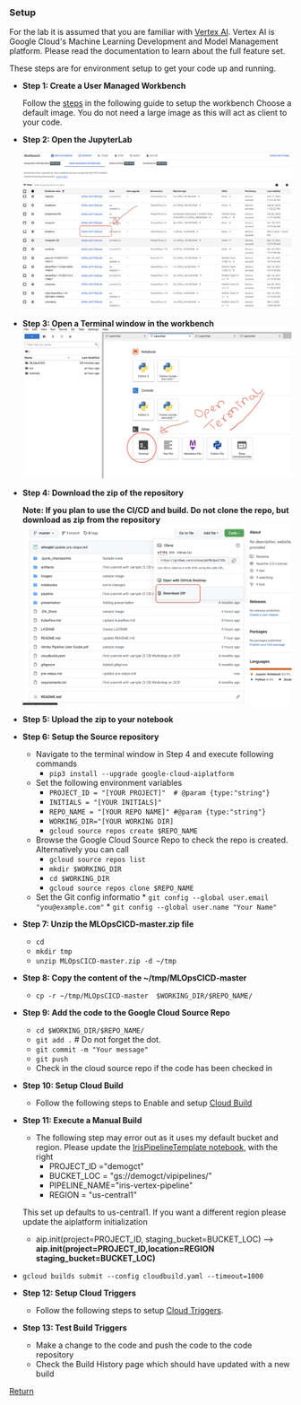 ### Setup

For the lab it is assumed that you are familiar with [Vertex AI](https://cloud.google.com/vertex-ai). Vertex AI is Google Cloud's Machine Learning Development and Model Management platform. Please read the documentation to learn about the full feature set. 

These steps are for environment setup to get your code up and running.

* **Step 1: Create a User Managed Workbench**

  Follow the [steps](https://cloud.google.com/vertex-ai/docs/workbench/user-managed/create-user-managed-notebooks-instance?hl=en) in the following guide to setup the workbench
  Choose a default image. You do not need a large image as this will act as client to your code.
  
* **Step 2: Open the JupyterLab**

   ![jupyter lab](images/jupyterlab.png)

* **Step 3: Open a Terminal window in the workbench**
![terminal](images/terminal.png)

* **Step 4: Download the zip of the repository**
  
    **Note: If you plan to use the CI/CD and build. Do not clone the repo, but download as zip from the repository**
    ![download](images/Download.png)
    

* **Step 5: Upload the zip to your notebook**
* **Step 6: Setup the Source repository**
    * Navigate to the terminal window in Step 4 and execute following commands
      * `pip3 install --upgrade google-cloud-aiplatform`
    * Set the following environment variables
      * `PROJECT_ID = "[YOUR PROJECT]"  # @param {type:"string"}`
      * `INITIALS = "[YOUR INITIALS]"`
      * `REPO_NAME = "[YOUR REPO NAME]" #@param {type:"string"}`
      * `WORKING_DIR="[YOUR WORKING DIR]`
      * `gcloud source repos create $REPO_NAME`
    * Browse the Google Cloud Source Repo to check the repo is created. Alternatively you can call
      * `gcloud source repos list`
      * `mkdir $WORKING_DIR`
      * `cd $WORKING_DIR`
      * `gcloud source repos clone $REPO_NAME`
    *  Set the Git config informatio
      * `git config --global user.email "you@example.com"`
      * `git config --global user.name "Your Name"`
    
*  **Step 7: Unzip the MLOpsCICD-master.zip file**
    *  `cd ` 
    *  `mkdir tmp`
    *  `unzip MLOpsCICD-master.zip -d ~/tmp`
*  **Step 8: Copy the content of the ~/tmp/MLOpsCICD-master**
    *   `cp -r ~/tmp/MLOpsCICD-master  $WORKING_DIR/$REPO_NAME/`
 
* **Step 9: Add the code to the Google Cloud Source Repo**
  *  `cd $WORKING_DIR/$REPO_NAME/`
  *  `git add .` # Do not forget the dot.
  *  `git commit -m "Your message" `
  *  `git push`
  *  Check in the cloud source repo if the code has been checked in

* **Step 10: Setup Cloud Build**
  *  Follow the following steps to Enable and setup [Cloud Build](https://cloud.google.com/build/docs/build-push-docker-image)

* **Step 11: Execute a Manual Build**
  *  The following step may error out as it uses my default bucket and region. Please update the [IrisPipelineTemplate notebook](https://github.com/shivajid/MLOpsCICD/blob/master/notebooks/04IrisPipelineTemplate.ipynb), with the right 
      *   PROJECT_ID ="demogct"
      * BUCKET_LOC = "gs://demogct/vipipelines/"
      * PIPELINE_NAME="iris-vertex-pipeline"
      * REGION = "us-central1"
   
   This set up defaults to us-central1. If you want a different region please update the aiplatform initialization
   
     *  aip.init(project=PROJECT_ID, staging_bucket=BUCKET_LOC) --> **aip.init(project=PROJECT_ID,location=REGION staging_bucket=BUCKET_LOC)**
 
 *  `gcloud builds submit --config cloudbuild.yaml --timeout=1000`

* **Step 12: Setup Cloud Triggers**
  *  Follow the following steps to setup [Cloud Triggers](https://cloud.google.com/build/docs/automating-builds/create-manage-triggers).  


* **Step 13: Test Build Triggers**
  * Make a change to the code and push the code to the code repository
  * Check the Build History page which should have updated with a new build
  
[Return](README.md)

